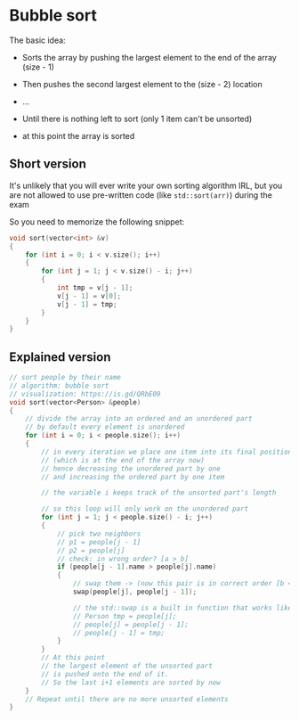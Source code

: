# Bubble sort

The basic idea:

* Sorts the array by pushing the largest element to the end of the array (size - 1)

* Then pushes the second largest element to the (size - 2) location

* ...

* Until there is nothing left to sort (only 1 item can't be unsorted)

* at this point the array is sorted

## Short version

It's unlikely that you will ever write your own sorting algorithm IRL, but
you are not allowed to use pre-written code (like `std::sort(arr)`) during the exam

So you need to memorize the following snippet:

```c++
void sort(vector<int> &v)
{
    for (int i = 0; i < v.size(); i++)
    {
        for (int j = 1; j < v.size() - i; j++)
        {
            int tmp = v[j - 1];
            v[j - 1] = v[0];
            v[j - 1] = tmp;
        }
    }
}
```

## Explained version

```c++
// sort people by their name
// algorithm: bubble sort
// visualization: https://is.gd/QRbE09
void sort(vector<Person> &people)
{
    // divide the array into an ordered and an unordered part
    // by default every element is unordered
    for (int i = 0; i < people.size(); i++)
    {
        // in every iteration we place one item into its final position
        // (which is at the end of the array now)
        // hence decreasing the unordered part by one
        // and increasing the ordered part by one item

        // the variable i keeps track of the unsorted part's length

        // so this loop will only work on the unordered part
        for (int j = 1; j < people.size() - i; j++)
        {
            // pick two neighbors
            // p1 = people[j - 1]
            // p2 = people[j]
            // check: in wrong order? [a > b]
            if (people[j - 1].name > people[j].name)
            {
                // swap them -> (now this pair is in correct order [b < a])
                swap(people[j], people[j - 1]);

                // the std::swap is a built in function that works like this:
                // Person tmp = people[j];
                // people[j] = people[j - 1];
                // people[j - 1] = tmp;
            }
        }
        // At this point
        // the largest element of the unsorted part
        // is pushed onto the end of it.
        // So the last i+1 elements are sorted by now
    }
    // Repeat until there are no more unsorted elements
}
```
